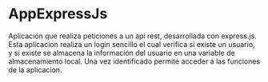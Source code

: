 # AppExpressJs
Aplicación que realiza peticiones a un api rest, desarrollada con express.js.
Esta aplicacion realiza un login sencillo el cual verifica si existe un usuario, y si existe se almacena la información del usuario en una variable de almacenamiento local.
Una vez identificado permite acceder a las funciones de la aplicacion.
